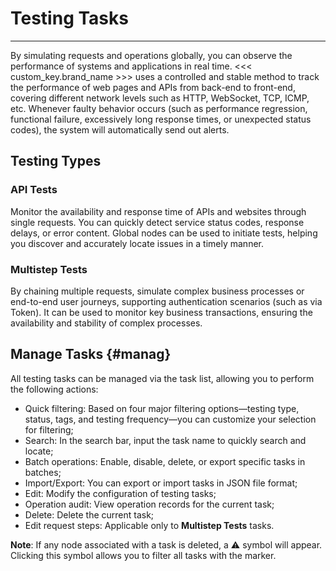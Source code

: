 # Testing Tasks
---

By simulating requests and operations globally, you can observe the performance of systems and applications in real time. <<< custom_key.brand_name >>> uses a controlled and stable method to track the performance of web pages and APIs from back-end to front-end, covering different network levels such as HTTP, WebSocket, TCP, ICMP, etc. Whenever faulty behavior occurs (such as performance regression, functional failure, excessively long response times, or unexpected status codes), the system will automatically send out alerts.

## Testing Types

### API Tests


Monitor the availability and response time of APIs and websites through single requests. You can quickly detect service status codes, response delays, or error content. Global nodes can be used to initiate tests, helping you discover and accurately locate issues in a timely manner.

### Multistep Tests

By chaining multiple requests, simulate complex business processes or end-to-end user journeys, supporting authentication scenarios (such as via Token). It can be used to monitor key business transactions, ensuring the availability and stability of complex processes.


## Manage Tasks {#manag}

All testing tasks can be managed via the task list, allowing you to perform the following actions:

- Quick filtering: Based on four major filtering options—testing type, status, tags, and testing frequency—you can customize your selection for filtering;
- Search: In the search bar, input the task name to quickly search and locate;
- Batch operations: Enable, disable, delete, or export specific tasks in batches;
- Import/Export: You can export or import tasks in JSON file format;
- Edit: Modify the configuration of testing tasks;
- Operation audit: View operation records for the current task;
- Delete: Delete the current task;
- Edit request steps: Applicable only to **Multistep Tests** tasks.


**Note**: If any node associated with a task is deleted, a :warning: symbol will appear. Clicking this symbol allows you to filter all tasks with the marker.


